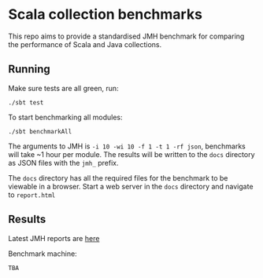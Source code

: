# Scala collection benchmarks

This repo aims to provide a standardised JMH benchmark for comparing the performance
of Scala and Java collections. 


## Running

Make sure tests are all green, run:

    ./sbt test

To start benchmarking all modules:

    ./sbt benchmarkAll
    
The arguments to JMH is `-i 10 -wi 10 -f 1 -t 1 -rf json`, benchmarks will take ~1 hour per module.
The results will be written to the `docs` directory as JSON files with the `jmh_` prefix.

The `docs` directory has all the required files for the benchmark to be viewable in a browser. Start a web server in the `docs` directory and navigate to `report.html`

## Results

Latest JMH reports are [here](https://tom91136.github.io/scala-collection-benchmarks/report.html)


Benchmark machine:
```
TBA 
```
